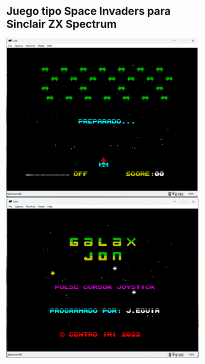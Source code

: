# Juego tipo Space Invaders para Sinclair ZX Spectrum



<img src="miniatura-galaxJon-2.png" />



<img src="miniatura-galaxJon-1.png" />



